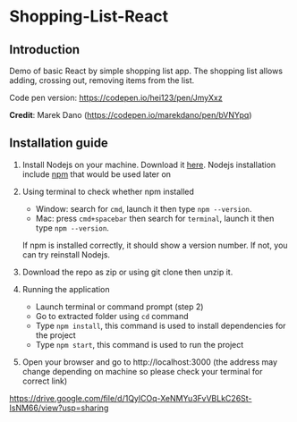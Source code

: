 # Shopping-List-React
## Introduction

Demo of basic React by simple shopping list app.
The shopping list allows adding, crossing out, removing items from the list.

Code pen version: https://codepen.io/hei123/pen/JmyXxz

**Credit**: Marek Dano (https://codepen.io/marekdano/pen/bVNYpq)

## Installation guide
1. Install Nodejs on your machine. Download it [here](https://nodejs.org/en/download/).
Nodejs installation include [npm](https://www.npmjs.com/) that would be used later on

2. Using terminal to check whether npm installed
    - Window: search for `cmd`, launch it then type `npm --version`.
    - Mac:  press `cmd+spacebar` then search for `terminal`, launch it then type `npm --version`.
    
    If npm is installed correctly, it should show a version number.
    If not, you can try reinstall Nodejs.

3. Download the repo as zip or using git clone then unzip it.
4. Running the application
    - Launch terminal or command prompt (step 2)
    - Go to extracted folder using `cd` command
    - Type `npm install`, this command is used to install dependencies for the project
    - Type `npm start`, this command is used to run the project

5. Open your browser and go to http://localhost:3000 (the address may change depending on machine so please check your terminal for correct link)


https://drive.google.com/file/d/1QylCOq-XeNMYu3FvVBLkC26St-IsNM66/view?usp=sharing
